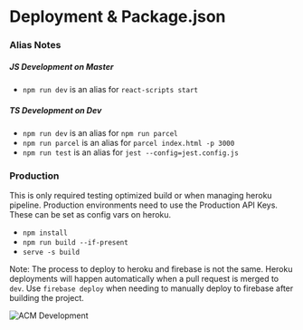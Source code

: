 # Deployment & Package.json

### Alias Notes

##### JS Development on Master

 - `npm run dev` is an alias for `react-scripts start`

##### TS Development on Dev

 - `npm run dev` is an alias for `npm run parcel`
 - `npm run parcel` is an alias for `parcel index.html -p 3000`
 - `npm run test` is an alias for `jest --config=jest.config.js`

### Production

This is only required testing optimized build or when managing heroku pipeline. Production environments need to use the Production API Keys. These can be set as config vars on heroku.

- `npm install`
- `npm run build --if-present`
- `serve -s build`

Note: The process to deploy to heroku and firebase is not the same. Heroku deployments will happen automatically when a pull request is merged to `dev`. Use `firebase deploy` when needing to manually deploy to firebase after building the project.

![ACM Development](https://www.acmutd.co/brand/Development/Banners/light_dark_background.png)